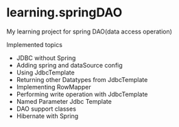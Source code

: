 # learning.springDAO
My learning project for spring DAO(data access operation)

Implemented topics
- JDBC without Spring
- Adding spring and dataSource config
- Using JdbcTemplate
- Returning other Datatypes from JdbcTemplate
- Implementing RowMapper
- Performing write operation with JdbcTemplate
- Named Parameter Jdbc Template
- DAO support classes
- Hibernate with Spring